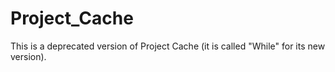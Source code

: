 # Project_Cache
This is a deprecated version of Project Cache (it is called "While" for its new version). 
